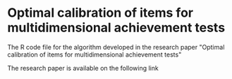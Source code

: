 # Optimal calibration of items for multidimensional achievement tests


The R code file for the algorithm developed in the research paper "Optimal calibration of items for multidimensional
achievement tests"

The research paper is available on the following link
